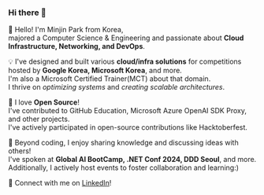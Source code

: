 ### Hi there 👋
  
🌱 Hello! I'm Minjin Park from Korea,   
majored a Computer Science & Engineering and passionate about **Cloud Infrastructure, Networking, and DevOps**.  

💡 I've designed and built various **cloud/infra solutions** for competitions hosted by **Google Korea, Microsoft Korea**, and more.   
I'm also a Microsoft Certified Trainer(MCT) about that domain.  
I thrive on *optimizing systems* and *creating scalable architectures*.  

💙 I love **Open Source**!   
I've contributed to GitHub Education, Microsoft Azure OpenAI SDK Proxy, and other projects.  
I've actively participated in open-source contributions like Hacktoberfest.  

📢 Beyond coding, I enjoy sharing knowledge and discussing ideas with others!   
I've spoken at **Global AI BootCamp, .NET Conf 2024, DDD Seoul**, and more.  
Additionally, I actively host events to foster collaboration and learning:)  
  
🔗 Connect with me on [LinkedIn](https://www.linkedin.com/in/minjinpark001122334455/)!  
<!--
**pmj-chosim/pmj-chosim** is a ✨ _special_ ✨ repository because its `README.md` (this file) appears on your GitHub profile.

Here are some ideas to get you started:

- 🔭 I’m currently working on ...
- 🌱 I’m currently learning ...
- 👯 I’m looking to collaborate on ...
- 🤔 I’m looking for help with ...
- 💬 Ask me about ...
- 📫 How to reach me: ...
- 😄 Pronouns: ...
- ⚡ Fun fact: ...
-->
